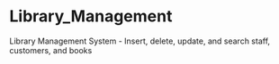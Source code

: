 # Library_Management
Library Management System - Insert, delete, update, and search staff, customers, and books
